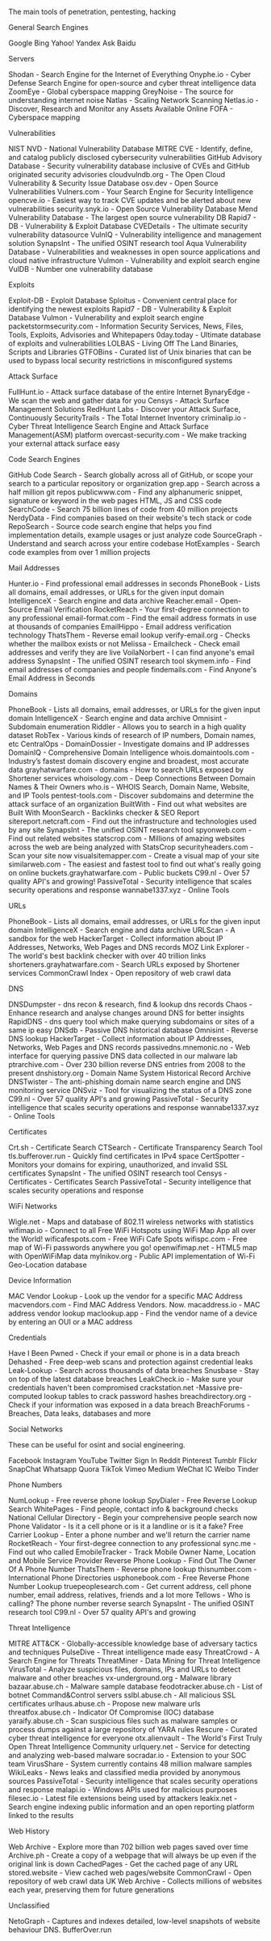 The main tools of penetration, pentesting, hacking


General Search Engines​


Google
Bing
Yahoo!
Yandex
Ask
Baidu


Servers​


Shodan - Search Engine for the Internet of Everything
Onyphe.io - Cyber Defense Search Engine for open-source and cyber threat intelligence data
ZoomEye - Global cyberspace mapping
GreyNoise - The source for understanding internet noise
Natlas - Scaling Network Scanning
Netlas.io - Discover, Research and Monitor any Assets Available Online
FOFA - Cyberspace mapping


Vulnerabilities​


NIST NVD - National Vulnerability Database
MITRE CVE - Identify, define, and catalog publicly disclosed cybersecurity vulnerabilities
GitHub Advisory Database - Security vulnerability database inclusive of CVEs and GitHub originated security advisories
cloudvulndb.org - The Open Cloud Vulnerability & Security Issue Database
osv.dev - Open Source Vulnerabilities
Vulners.com - Your Search Engine for Security Intelligence
opencve.io - Easiest way to track CVE updates and be alerted about new vulnerabilities
security.snyk.io - Open Source Vulnerability Database
Mend Vulnerability Database - The largest open source vulnerability DB
Rapid7 - DB - Vulnerability & Exploit Database
CVEDetails - The ultimate security vulnerability datasource
VulnIQ - Vulnerability intelligence and management solution
SynapsInt - The unified OSINT research tool
Aqua Vulnerability Database - Vulnerabilities and weaknesses in open source applications and cloud native infrastructure
Vulmon - Vulnerability and exploit search engine
VulDB - Number one vulnerability database


Exploits​


Exploit-DB - Exploit Database
Sploitus - Convenient central place for identifying the newest exploits
Rapid7 - DB - Vulnerability & Exploit Database
Vulmon - Vulnerability and exploit search engine
packetstormsecurity.com - Information Security Services, News, Files, Tools, Exploits, Advisories and Whitepapers
0day.today - Ultimate database of exploits and vulnerabilities
LOLBAS - Living Off The Land Binaries, Scripts and Libraries
GTFOBins - Curated list of Unix binaries that can be used to bypass local security restrictions in misconfigured systems


Attack Surface​


FullHunt.io - Attack surface database of the entire Internet
BynaryEdge - We scan the web and gather data for you
Censys - Attack Surface Management Solutions
RedHunt Labs - Discover your Attack Surface, Continuously
SecurityTrails - The Total Internet Inventory
criminalip.io - Cyber Threat Intelligence Search Engine and Attack Surface Management(ASM) platform
overcast-security.com - We make tracking your external attack surface easy


Code Search Engines​


GitHub Code Search - Search globally across all of GitHub, or scope your search to a particular repository or organization
grep.app - Search across a half million git repos
publicwww.com - Find any alphanumeric snippet, signature or keyword in the web pages HTML, JS and CSS code
SearchCode - Search 75 billion lines of code from 40 million projects
NerdyData - Find companies based on their website's tech stack or code
RepoSearch - Source code search engine that helps you find implementation details, example usages or just analyze code
SourceGraph - Understand and search across your entire codebase
HotExamples - Search code examples from over 1 million projects


Mail Addresses​


Hunter.io - Find professional email addresses in seconds
PhoneBook - Lists all domains, email addresses, or URLs for the given input domain
IntelligenceX - Search engine and data archive
Reacher.email - Open-Source Email Verification
RocketReach - Your first-degree connection to any professional
email-format.com - Find the email address formats in use at thousands of companies
EmailHippo - Email address verification technology
ThatsThem - Reverse email lookup
verify-email.org - Checks whether the mailbox exists or not
Melissa - Emailcheck - Check email addresses and verify they are live
VoilaNorbert - I can find anyone's email address
SynapsInt - The unified OSINT research tool
skymem.info - Find email addresses of companies and people
findemails.com - Find Anyone's Email Address in Seconds


Domains​


PhoneBook - Lists all domains, email addresses, or URLs for the given input domain
IntelligenceX - Search engine and data archive
Omnisint - Subdomain enumeration
Riddler - Allows you to search in a high quality dataset
RobTex - Various kinds of research of IP numbers, Domain names, etc
CentralOps - DomainDossier - Investigate domains and IP addresses
DomainIQ - Comprehensive Domain Intelligence
whois.domaintools.com - Industry’s fastest domain discovery engine and broadest, most accurate data
grayhatwarfare.com - domains - How to search URLs exposed by Shortener services
whoisology.com - Deep Connections Between Domain Names & Their Owners
who.is - WHOIS Search, Domain Name, Website, and IP Tools
pentest-tools.com - Discover subdomains and determine the attack surface of an organization
BuiltWith - Find out what websites are Built With
MoonSearch - Backlinks checker & SEO Report
sitereport.netcraft.com - Find out the infrastructure and technologies used by any site
SynapsInt - The unified OSINT research tool
spyonweb.com - Find out related websites
statscrop.com - Millions of amazing websites across the web are being analyzed with StatsCrop
securityheaders.com - Scan your site now
visualsitemapper.com - Create a visual map of your site
similarweb.com - The easiest and fastest tool to find out what's really going on online
buckets.grayhatwarfare.com - Public buckets
C99.nl - Over 57 quality API's and growing!
PassiveTotal - Security intelligence that scales security operations and response
wannabe1337.xyz - Online Tools


URLs​


PhoneBook - Lists all domains, email addresses, or URLs for the given input domain
IntelligenceX - Search engine and data archive
URLScan - A sandbox for the web
HackerTarget - Collect information about IP Addresses, Networks, Web Pages and DNS records
MOZ Link Explorer - The world's best backlink checker with over 40 trillion links
shorteners.grayhatwarfare.com - Search URLs exposed by Shortener services
CommonCrawl Index - Open repository of web crawl data


DNS​


DNSDumpster - dns recon & research, find & lookup dns records
Chaos - Enhance research and analyse changes around DNS for better insights
RapidDNS - dns query tool which make querying subdomains or sites of a same ip easy
DNSdb - Passive DNS historical database
Omnisint - Reverse DNS lookup
HackerTarget - Collect information about IP Addresses, Networks, Web Pages and DNS records
passivedns.mnemonic.no - Web interface for querying passive DNS data collected in our malware lab
ptrarchive.com - Over 230 billion reverse DNS entries from 2008 to the present
dnshistory.org - Domain Name System Historical Record Archive
DNSTwister - The anti-phishing domain name search engine and DNS monitoring service
DNSviz - Tool for visualizing the status of a DNS zone
C99.nl - Over 57 quality API's and growing
PassiveTotal - Security intelligence that scales security operations and response
wannabe1337.xyz - Online Tools


Certificates​


Crt.sh - Certificate Search
CTSearch - Certificate Transparency Search Tool
tls.bufferover.run - Quickly find certificates in IPv4 space
CertSpotter - Monitors your domains for expiring, unauthorized, and invalid SSL certificates
SynapsInt - The unified OSINT research tool
Censys - Certificates - Certificates Search
PassiveTotal - Security intelligence that scales security operations and response


WiFi Networks​


Wigle.net - Maps and database of 802.11 wireless networks with statistics
wifimap.io - Connect to all Free WiFi Hotspots using WiFi Map App all over the World!
wificafespots.com - Free WiFi Cafe Spots
wifispc.com - Free map of Wi-Fi passwords anywhere you go!
openwifimap.net - HTML5 map with OpenWiFiMap data
mylnikov.org - Public API implementation of Wi-Fi Geo-Location database


Device Information​


MAC Vendor Lookup - Look up the vendor for a specific MAC Address
macvendors.com - Find MAC Address Vendors. Now.
macaddress.io - MAC address vendor lookup
maclookup.app - Find the vendor name of a device by entering an OUI or a MAC address


Credentials​


Have I Been Pwned - Check if your email or phone is in a data breach
Dehashed - Free deep-web scans and protection against credential leaks
Leak-Lookup - Search across thousands of data breaches
Snusbase - Stay on top of the latest database breaches
LeakCheck.io - Make sure your credentials haven't been compromised
crackstation.net -Massive pre-computed lookup tables to crack password hashes
breachdirectory.org - Check if your information was exposed in a data breach
BreachForums - Breaches, Data leaks, databases and more


Social Networks​

These can be useful for osint and social engineering.



Facebook
Instagram
YouTube
Twitter
Sign In
Reddit
Pinterest
Tumblr
Flickr
SnapChat
Whatsapp
Quora
TikTok
Vimeo
Medium
WeChat
IC
Weibo
Tinder


Phone Numbers​


NumLookup - Free reverse phone lookup
SpyDialer - Free Reverse Lookup Search
WhitePages - Find people, contact info & background checks
National Cellular Directory - Begin your comprehensive people search now
Phone Validator - Is it a cell phone or is it a landline or is it a fake?
Free Carrier Lookup - Enter a phone number and we'll return the carrier name
RocketReach - Your first-degree connection to any professional
sync.me - Find out who called
EmobileTracker - Track Mobile Owner Name, Location and Mobile Service Provider
Reverse Phone Lookup - Find Out The Owner Of A Phone Number
ThatsThem - Reverse phone lookup
thisnumber.com - International Phone Directories
usphonebook.com - Free Reverse Phone Number Lookup
truepeoplesearch.com - Get current address, cell phone number, email address, relatives, friends and a lot more
Tellows - Who is calling? The phone number reverse search
SynapsInt - The unified OSINT research tool
C99.nl - Over 57 quality API's and growing


Threat Intelligence​


MITRE ATT&CK - Globally-accessible knowledge base of adversary tactics and techniques
PulseDive - Threat intelligence made easy
ThreatCrowd - A Search Engine for Threats
ThreatMiner - Data Mining for Threat Intelligence
VirusTotal - Analyze suspicious files, domains, IPs and URLs to detect malware and other breaches
vx-underground.org - Malware library
bazaar.abuse.ch - Malware sample database
feodotracker.abuse.ch - List of botnet Command&Control servers
sslbl.abuse.ch - All malicious SSL certificates
urlhaus.abuse.ch - Propose new malware urls
threatfox.abuse.ch - Indicator Of Compromise (IOC) database
yaraify.abuse.ch - Scan suspicious files such as malware samples or process dumps against a large repository of YARA rules
Rescure - Curated cyber threat intelligence for everyone
otx.alienvault - The World's First Truly Open Threat Intelligence Community
urlquery.net - Service for detecting and analyzing web-based malware
socradar.io - Extension to your SOC team
VirusShare - System currently contains 48 million malware samples
WikiLeaks - News leaks and classified media provided by anonymous sources
PassiveTotal - Security intelligence that scales security operations and response
malapi.io - Windows APIs used for malicious purposes
filesec.io - Latest file extensions being used by attackers
leakix.net - Search engine indexing public information and an open reporting platform linked to the results


Web History​


Web Archive - Explore more than 702 billion web pages saved over time
Archive.ph - Create a copy of a webpage that will always be up even if the original link is down
CachedPages - Get the cached page of any URL
stored.website - View cached web pages/website
CommonCrawl - Open repository of web crawl data
UK Web Archive - Collects millions of websites each year, preserving them for future generations


Unclassified​


NetoGraph - Captures and indexes detailed, low-level snapshots of website behaviour
DNS. BufferOver.run

